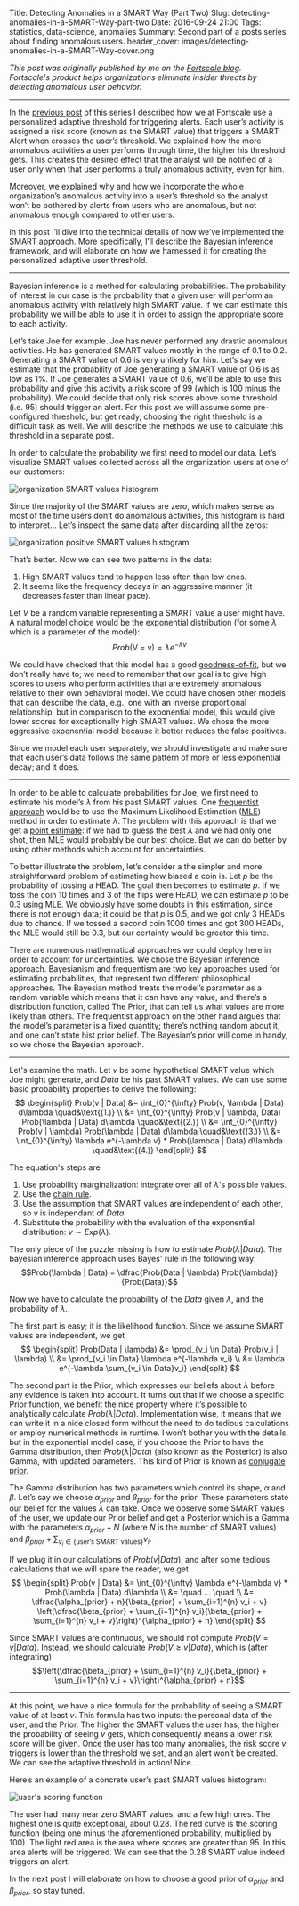 Title: Detecting Anomalies in a SMART Way (Part Two)
Slug: detecting-anomalies-in-a-SMART-Way-part-two
Date: 2016-09-24 21:00
Tags: statistics, data-science, anomalies
Summary: Second part of a posts series about finding anomalous users.
header_cover: images/detecting-anomalies-in-a-SMART-Way-cover.png

*This post was originally published by me on the [Fortscale blog](https://insider.fortscale.com/detecting-anomalies-in-a-smart-way-part-2).*  
*Fortscale's product helps organizations eliminate insider threats by detecting anomalous user behavior.*

---

In the [previous post](detecting-anomalies-in-a-SMART-Way.html) of this series I described how we at Fortscale use a personalized adaptive threshold for triggering alerts. Each user’s activity is assigned a risk score (known as the SMART value) that triggers a SMART Alert when crosses the user’s threshold. We explained how the more anomalous activities a user performs through time, the higher his threshold gets. This creates the desired effect that the analyst will be notified of a user only when that user performs a truly anomalous activity, even for him.

Moreover, we explained why and how we incorporate the whole organization’s anomalous activity into a user’s threshold so the analyst won’t be bothered by alerts from users who are anomalous, but not anomalous enough compared to other users.

In this post I’ll dive into the technical details of how we’ve implemented the SMART approach. More specifically, I’ll describe the Bayesian inference framework, and will elaborate on how we harnessed it for creating the personalized adaptive user threshold.

---

Bayesian inference is a method for calculating probabilities. The probability of interest in our case is the probability that a given user will perform an anomalous activity with relatively high SMART value.
If we can estimate this probability we will be able to use it in order to assign the appropriate score to each activity.

Let’s take Joe for example. Joe has never performed any drastic anomalous activities. He has generated SMART values mostly in the range of 0.1 to 0.2. Generating a SMART value of 0.6 is very unlikely for him. Let’s say we estimate that the probability of Joe generating a SMART value of 0.6 is as low as 1%. If Joe generates a SMART value of 0.6, we’ll be able to use this probability and give this activity a risk score of 99 (which is 100 minus the probability). We could decide that only risk scores above some threshold (i.e. 95) should trigger an alert. For this post we will assume some pre-configured threshold, but get ready, choosing the right threshold is a difficult task as well. We will describe the methods we use to calculate this threshold in a separate post.

In order to calculate the probability we first need to model our data. Let’s visualize SMART values collected across all the organization users at one of our customers:

![organization SMART values histogram](images/organization-SMART-values.png)

Since the majority of the SMART values are zero, which makes sense as most of the time users don’t do anomalous activities, this histogram is hard to interpret... Let’s inspect the same data after discarding all the zeros:

![organization positive SMART values histogram](images/organization-positive-SMART-values.png)

That’s better. Now we can see two patterns in the data:

1. High SMART values tend to happen less often than low ones.
2. It seems like the frequency decays in an aggressive manner (it decreases faster than linear pace).

Let $V$ be a random variable representing a SMART value a user might have. A natural model choice would be the exponential distribution (for some $\lambda$ which is a parameter of the model): 
$$Prob(\text{V = v}) = \lambda e^{-\lambda v}$$

We could have checked that this model has a good [goodness-of-fit](https://en.wikipedia.org/wiki/Goodness_of_fit), but we don’t really have to; we need to remember that our goal is to give high scores to users who perform activities that are extremely anomalous relative to their own behavioral model. We could have chosen other models that can describe the data, e.g., one with an inverse proportional relationship, but in comparison to the exponential model, this would give lower scores for exceptionally high SMART values. We chose the more aggressive exponential model because it better reduces the false positives.

Since we model each user separately, we should investigate and make sure that each user’s data follows the same pattern of more or less exponential decay; and it does.

---

In order to be able to calculate probabilities for Joe, we first need to estimate his model’s $\lambda$ from his past SMART values. One [frequentist approach](https://en.wikipedia.org/wiki/Frequentist_probability) would be to use the Maximum Likelihood Estimation ([MLE](https://en.wikipedia.org/wiki/Maximum_likelihood_estimation)) method in order to estimate $\lambda$. The problem with this approach is that we get a [point estimate](https://en.wikipedia.org/wiki/Point_estimation): if we had to guess the best $\lambda$ and we had only one shot, then MLE would probably be our best choice. But we can do better by using other methods which account for uncertainties.

To better illustrate the problem, let’s consider a the simpler and more straightforward problem of estimating how biased a coin is. Let $p$ be the probability of tossing a HEAD. The goal then becomes to estimate $p$. If we toss the coin 10 times and 3 of the flips were HEAD, we can estimate $p$ to be 0.3 using MLE. We obviously have some doubts in this estimation, since there is not enough data; it could be that $p$ is 0.5, and we got only 3 HEADs due to chance. If we tossed a second coin 1000 times and got 300 HEADs, the MLE would still be 0.3, but our certainty would be greater this time.

There are numerous mathematical approaches we could deploy here in order to account for uncertainties. We chose the Bayesian inference approach. Bayesianism and frequentism are two key approaches used for estimating probabilities, that represent two different philosophical approaches. The Bayesian method treats the model’s parameter as a random variable which means that it can have any value, and there’s a distribution function, called The Prior, that can tell us what values are more likely than others. The frequentist approach on the other hand argues that the model’s parameter is a fixed quantity; there’s nothing random about it, and one can’t state hist prior belief. The Bayesian’s prior will come in handy, so we chose the Bayesian approach.

---

Let's examine the math. Let $v$ be some hypothetical SMART value which Joe might generate, and $Data$ be his past SMART values. We can use some basic probability properties to derive the following:  
$$
\begin{split}
Prob(v | Data) &= \int_{0}^{\infty} Prob(v, \lambda | Data) d\lambda \quad&\text{(1.)} \\
&= \int_{0}^{\infty} Prob(v | \lambda, Data) Prob(\lambda | Data) d\lambda \quad&\text{(2.)} \\
&= \int_{0}^{\infty} Prob(v | \lambda) Prob(\lambda | Data) d\lambda \quad&\text{(3.)} \\
&= \int_{0}^{\infty} \lambda e^{-\lambda v} * Prob(\lambda | Data) d\lambda \quad&\text{(4.)}
\end{split}
$$

The equation's steps are

1. Use probability marginalization: integrate over all of $\lambda$'s possible values.
2. Use the [chain rule](https://en.wikipedia.org/wiki/Chain_rule_(probability)).
3. Use the assumption that SMART values are independent of each other, so $v$ is independant of $Data$.
4. Substitute the probability with the evaluation of the exponential distribution: $v \sim Exp(\lambda)$.

The only piece of the puzzle missing is how to estimate $Prob(\lambda | Data)$.
The bayesian inference approach uses Bayes' rule in the following way:  
$$Prob(\lambda | Data) = \dfrac{Prob(Data | \lambda) Prob(\lambda)}{Prob(Data)}$$

Now we have to calculate the probability of the $Data$ given $\lambda$, and the probability of $\lambda$.

The first part is easy; it is the likelihood function. Since we assume SMART values are independent, we get  
$$
\begin{split}
Prob(Data | \lambda) &= \prod_{v_i \in Data} Prob(v_i | \lambda) \\
&= \prod_{v_i \in Data} \lambda e^{-\lambda v_i} \\
&= \lambda e^{-\lambda \sum_{v_i \in Data}v_i}
\end{split}
$$

The second part is the Prior, which expresses our beliefs about $\lambda$ before any evidence is taken into account. It turns out that if we choose a specific Prior function, we benefit the nice property where it’s possible to analytically calculate $Prob(\lambda | Data)$. Implementation wise, it means that we can write it in a nice closed form without the need to do tedious calculations or employ numerical methods in runtime. I won’t bother you with the details, but in the exponential model case, if you choose the Prior to have the Gamma distribution, then $Prob(\lambda | Data)$ (also known as the Posterior) is also Gamma, with updated parameters. This kind of Prior is known as [conjugate prior](https://en.wikipedia.org/wiki/Conjugate_prior).

The Gamma distribution has two parameters which control its shape, $\alpha$ and $\beta$. Let’s say we choose $\alpha_{prior}$ and $\beta_{prior}$ for the prior. These parameters state our belief for the values $\lambda$ can take. Once we observe some SMART values of the user, we update our Prior belief and get a Posterior which is a Gamma with the parameters $\alpha_{prior} + N$ (where $N$ is the number of SMART values) and $\beta_{prior} + \sum_{v_i \in \{\text{user's SMART values}\}}v_i$.

If we plug it in our calculations of $Prob(v | Data)$, and after some tedious calculations that we will spare the reader, we get  
$$
\begin{split}
Prob(v | Data) &= \int_{0}^{\infty} \lambda e^{-\lambda v} * Prob(\lambda | Data) d\lambda \\
&= \quad ... \quad \\
&= \dfrac{\alpha_{prior} + n}{\beta_{prior} + \sum_{i=1}^{n} v_i + v} \left(\dfrac{\beta_{prior} + \sum_{i=1}^{n} v_i}{\beta_{prior} + \sum_{i=1}^{n} v_i + v}\right)^{\alpha_{prior} + n}
\end{split}
$$

Since SMART values are continuous, we should not compute $Prob(V = v | Data)$. Instead, we should calculate $Prob(V \geq v | Data)$, which is (after integrating)  
$$\left(\dfrac{\beta_{prior} + \sum_{i=1}^{n} v_i}{\beta_{prior} + \sum_{i=1}^{n} v_i + v}\right)^{\alpha_{prior} + n}$$

---

At this point, we have a nice formula for the probability of seeing a SMART value of at least $v$. This formula has two inputs: the personal data of the user, and the Prior. The higher the SMART values the user has, the higher the probability of seeing $v$ gets, which consequently means a lower risk score will be given. Once the user has too many anomalies, the risk score $v$ triggers is lower than the threshold we set, and an alert won’t be created. We can see the adaptive threshold in action! Nice…

Here’s an example of a concrete user’s past SMART values histogram:

![user's scoring function](images/score-function.png)

The user had many near zero SMART values, and a few high ones. The highest one is quite exceptional, about 0.28. The red curve is the scoring function (being one minus the aforementioned probability, multiplied by 100). The light red area is the area where scores are greater than 95. In this area alerts will be triggered. We can see that the 0.28 SMART value indeed triggers an alert.

In the next post I will elaborate on how to choose a good prior of $\alpha_{prior}$ and $\beta_{prior}$, so stay tuned.